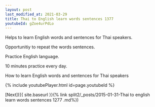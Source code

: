 ```yaml
---
layout: post
last_modified_at: 2021-03-29
title: Thai to English learn words sentences 1377 
youtubeId: gZoe4urPdLo
---
```

 
 
Helps to learn English words and sentences for Thai speakers.

Opportunitiy to repeat the words sentences. 

Practice English language. 
 
10 minutes practice every day. 
 
How to learn English words and sentences for Thai speakers 
 
{% include youtubePlayer.html id=page.youtubeId %}
 
 
[Next]({{ site.baseurl }}{% link  split2/_posts/2015-01-31-Thai to english learn words sentences 1277 .md%})
 
